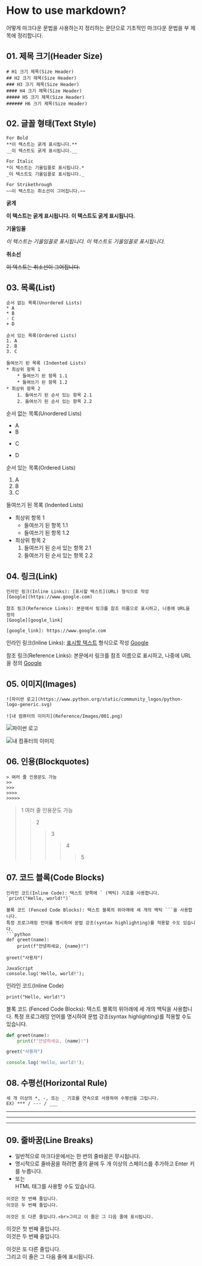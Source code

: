 # How to use markdown?
어떻게 마크다운 문법을 사용하는지 정리하는 문단으로
기초적인 마크다운 문법을 부 제목에 정리합니다.

## 01. 제목 크기(Header Size)
```
# H1 크기 제목(Size Header)
## H2 크기 제목(Size Header)
### H3 크기 제목(Size Header)
#### H4 크기 제목(Size Header)
##### H5 크기 제목(Size Header)
###### H6 크기 제목(Size Header)
```

## 02. 글꼴 형태(Text Style)

```
For Bold
**이 텍스트는 굵게 표시됩니다.**
__이 텍스트도 굵게 표시됩니다.__

For Italic
*이 텍스트는 기울임꼴로 표시됩니다.*
_이 텍스트도 기울임꼴로 표시됩니다._

For Strikethrough
~~이 텍스트는 취소선이 그어집니다.~~
```

**굵게**

**이 텍스트는 굵게 표시됩니다.**
__이 텍스트도 굵게 표시됩니다.__

**기울임꼴**

*이 텍스트는 기울임꼴로 표시됩니다.*
_이 텍스트도 기울임꼴로 표시됩니다._

**취소선**

~~이 텍스트는 취소선이 그어집니다.~~


## 03. 목록(List)
```
순서 없는 목록(Unordered Lists)
* A
* B
- C
+ D

순서 있는 목록(Ordered Lists)
1. A
2. B
3. C

들여쓰기 된 목록 (Indented Lists)
* 최상위 항목 1
    * 들여쓰기 된 항목 1.1
    * 들여쓰기 된 항목 1.2
* 최상위 항목 2
    1. 들여쓰기 된 순서 있는 항목 2.1
    2. 들여쓰기 된 순서 있는 항목 2.2
```

순서 없는 목록(Unordered Lists)
* A
* B
- C
+ D

순서 있는 목록(Ordered Lists)
1. A
2. B
3. C

들여쓰기 된 목록 (Indented Lists)
* 최상위 항목 1
    * 들여쓰기 된 항목 1.1
    * 들여쓰기 된 항목 1.2
* 최상위 항목 2
    1. 들여쓰기 된 순서 있는 항목 2.1
    2. 들여쓰기 된 순서 있는 항목 2.2

## 04. 링크(Link)
```
인라인 링크(Inline Links): [표시할 텍스트](URL) 형식으로 작성
[Google](https://www.google.com)

참조 링크(Reference Links): 본문에서 링크를 참조 이름으로 표시하고, 나중에 URL을 정의
[Google][google_link]

[google_link]: https://www.google.com
```

인라인 링크(Inline Links): [표시할 텍스트](URL) 형식으로 작성
[Google](https://www.google.com)

참조 링크(Reference Links): 본문에서 링크를 참조 이름으로 표시하고, 나중에 URL을 정의
[Google][google_link]

[google_link]: https://www.google.com

## 05. 이미지(Images)
```
![파이썬 로고](https://www.python.org/static/community_logos/python-logo-generic.svg)

![내 컴퓨터의 이미지](Reference/Images/001.png)
```
![파이썬 로고](https://www.python.org/static/community_logos/python-logo-generic.svg)

![내 컴퓨터의 이미지](Reference/Images/001.png)

## 06. 인용(Blockquotes)
```
> 여러 줄 인용문도 가능
>>
>>>
>>>>
>>>>>
```

> 1 여러 줄 인용문도 가능
>> 2
>>> 3
>>>> 4
>>>>> 5

## 07. 코드 블록(Code Blocks)
```
인라인 코드(Inline Code): 텍스트 양쪽에 ` (백틱) 기호를 사용합니다.
`print("Hello, world!")`

블록 코드 (Fenced Code Blocks): 텍스트 블록의 위아래에 세 개의 백틱 ```을 사용합니다.
특정 프로그래밍 언어를 명시하여 문법 강조(syntax highlighting)를 적용할 수도 있습니다.
```python
def greet(name):
    print(f"안녕하세요, {name}!")

greet("사용자")

JavaScript
console.log('Hello, world!');
```

인라인 코드(Inline Code)

`print("Hello, world!")`

블록 코드 (Fenced Code Blocks): 텍스트 블록의 위아래에 세 개의 백틱을 사용합니다.
특정 프로그래밍 언어를 명시하여 문법 강조(syntax highlighting)를 적용할 수도 있습니다.

```python
def greet(name):
    print(f"안녕하세요, {name}!")

greet("사용자")
```

```JavaScript
console.log('Hello, world!');
```

## 08. 수평선(Horizontal Rule)
```
세 개 이상의 *, -, 또는 _ 기호를 연속으로 사용하여 수평선을 그립니다.
EX) *** / --- / ___
```
***
---
___

## 09. 줄바꿈(Line Breaks)
- 일반적으로 마크다운에서는 한 번의 줄바꿈은 무시됩니다.
- 명시적으로 줄바꿈을 하려면 줄의 끝에 두 개 이상의 스페이스를 추가하고 Enter 키를 누릅니다.
- 또는 <br> HTML 태그를 사용할 수도 있습니다.
  
```
이것은 첫 번째 줄입니다.  
이것은 두 번째 줄입니다.

이것은 또 다른 줄입니다.<br>그리고 이 줄은 그 다음 줄에 표시됩니다.
```

이것은 첫 번째 줄입니다.  
이것은 두 번째 줄입니다.

이것은 또 다른 줄입니다.<br>그리고 이 줄은 그 다음 줄에 표시됩니다.
